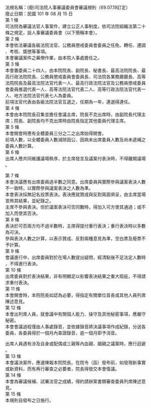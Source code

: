 法規名稱：(廢)司法院人事審議委員會審議規則（69.07.19訂定）  
廢止日期：民國 101 年 08 月 15 日  
第 1 條  
司法院為審議法官人事案件，建立公正人事制度。依司法院組織法第二十  
條之規定，設人事審議委員會（以下簡稱本會）。  
第 2 條  
本會依法審議各級法院法官、公務員懲戒委員會委員之任免、轉任、遷調  
、考核、獎懲等事項。  
本會審議案件之幕僚作業，由本院人事處擔任之。  
第 3 條  
本會置委員二十四人，由本院院長、副院長、秘書長、最高法院院長、最  
高行政法院院長、公務員懲戒委員會委員長、司法院各業務廳廳長、高等  
法院院長及最高法院法官代表一人、最高行政法院法官及公務員懲戒委員  
會委員推選代表一人、高等法院法官代表二人、高等行政法院法官代表一  
人、地方法院法官代表七人為委員。  
前項法官代表由各級法院法官互選之，任期為一年，連選得連任。  
第 4 條  
本會由本院院長召集並擔任會議主席，院長不克出席時，由副院長代理主  
席；院長、副院長均不克出席時由院長指定其他委員代理主席。  
第 5 條  
本會開會時應有全體委員三分之二之出席始得開會。  
前項人數，以全體委員人數減除因公、因病未出席委員人數及尚未遞補之  
委員人數計算。  
第 6 條  
出席人應共同維護議場秩序，於主席發言及議案付表決時，不得離開議場  
。  


第 7 條  
本會決議應有出席委員過半數之同意。出席委員與實際參與議案表決人數  
不一致時，以實際參與議案表決之人數為準。  
本會表決採無記名投票表決。表決應就贊成與反對兩面俱呈，由主席當場  
宣佈其結果，並紀錄之。  
主席不參與表決。但於議案表決可否同數時，得加入可方使其通過；或不  
加入而使其否決。  
第 8 條  
表決於可否兩方均不過半數時，主席得提付重行表決；重行表決時以多數  
為可決。  
參與表決人數之計算，以表示贊成、反對兩種意見為準，空白票及廢票不  
予計算。  
第 9 條  
會議進行中，出席委員對於在場人數提出疑問，經清點後不足法定人數時  
，不得進行表決。  
第 10 條  
出席委員對於表決結果，非有明顯足以影響表決結果之重大瑕疵，不得請  
求重付表決。  
第 11 條  
本會開會時，本院院長如認為必要，得指定有關單位首長或其他人員列席  
陳述意見。  
第 12 條  
本會出列席人員，就會議中有關個人能力、操守及其他秘密事項，應嚴守  
秘密。  
本會會議過程僅由人事處錄音，並依據錄音將決議事項作成紀錄，分送各  
委員，各委員得於一個月內查證錄音，逾一個月即予消音。  


出席人員遇有涉及自身或配偶或三親等內血親、姻親之議案時，應行迴避  
。  
第 13 條  
本會議決案件，應速陳報本院院長。在院令（函）發布前，如發現新事實  
或新資料，而有再行審查之必要者，院長得發交本會復議。  
第 14 條  
本會為審議候補、試署法官之成績，得約請辦案書類審查委員列席陳述意  
見。  
第 15 條  
本規則自發布之日施行。  


